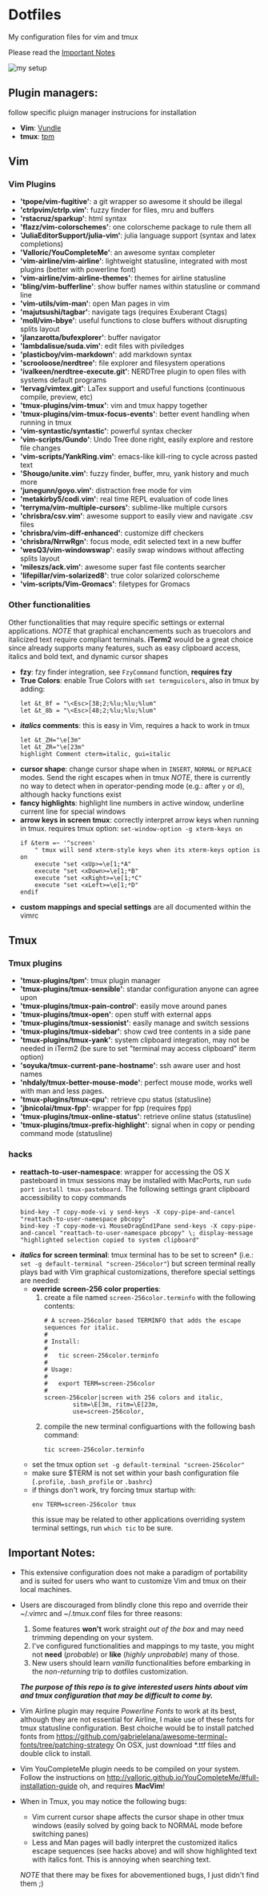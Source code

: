 # Dotfiles

My configuration files for vim and tmux

Please read the [Important Notes](README.md#important-notes)

![my setup](screenshot.png)

## Plugin managers:

follow specific pluign manager instrucions for installation

* **Vim**: [Vundle](http://github.com/VundleVim/Vundle.Vim)
* **tmux**: [tpm](https://github.com/tmux-plugins/tpm)

## Vim

### Vim Plugins

* **'tpope/vim-fugitive'**: a git wrapper so awesome it should be illegal
* **'ctrlpvim/ctrlp.vim'**: fuzzy finder for files, mru and buffers 
* **'rstacruz/sparkup'**: html syntax
* **'flazz/vim-colorschemes'**: one colorscheme package to rule them all
* **'JuliaEditorSupport/julia-vim'**: julia language support (syntax and latex completions)
* **'Valloric/YouCompleteMe'**: an awesome syntax completer
* **'vim-airline/vim-airline'**: lightweight statusline, integrated with most plugins (better with powerline font)
* **'vim-airline/vim-airline-themes'**: themes for airline statusline
* **'bling/vim-bufferline'**: show buffer names within statusline or command line
* **'vim-utils/vim-man'**: open Man pages in vim
* **'majutsushi/tagbar'**: navigate tags (requires Exuberant Ctags)
* **'moll/vim-bbye'**: useful functions to close buffers without disrupting splits layout
* **'jlanzarotta/bufexplorer'**: buffer navigator
* **'lambdalisue/suda.vim'**: edit files with piviledges
* **'plasticboy/vim-markdown'**: add markdown syntax
* **'scrooloose/nerdtree'**: file explorer and filesystem operations
* **'ivalkeen/nerdtree-execute.git'**: NERDTree plugin to open files with systems default programs
* **'lervag/vimtex.git'**: LaTex support and useful functions (continuous compile, preview, etc)
* **'tmux-plugins/vim-tmux'**: vim and tmux happy together
* **'tmux-plugins/vim-tmux-focus-events'**: better event handling when running in tmux
* **'vim-syntastic/syntastic'**: powerful syntax checker
* **'vim-scripts/Gundo'**: Undo Tree done right, easily explore and restore file changes 
* **'vim-scripts/YankRing.vim'**: emacs-like kill-ring to cycle across pasted text
* **'Shougo/unite.vim'**: fuzzy finder, buffer, mru, yank history and much more
* **'junegunn/goyo.vim'**: distraction free mode for vim
* **'metakirby5/codi.vim'**: real time REPL evaluation of code lines
* **'terryma/vim-multiple-cursors'**: sublime-like multiple cursors
* **'chrisbra/csv.vim'**: awesome support to easily view and navigate .csv files
* **'chrisbra/vim-diff-enhanced'**: customize diff checkers
* **'chrisbra/NrrwRgn'**: focus mode, edit selected text in a new buffer
* **'wesQ3/vim-windowswap'**: easily swap windows without affecting splits layout
* **'mileszs/ack.vim'**: awesome super fast file contents searcher
* **'lifepillar/vim-solarized8'**: true color solarized colorscheme
* **'vim-scripts/Vim-Gromacs'**: filetypes for Gromacs

### Other functionalities
Other functionalities that may require specific settings or external applications.
_NOTE_ that graphical enchancements such as truecolors and italicized text require compliant terminals.
**iTerm2** would be a great choice since already supports many features, such as easy clipboard access, italics and bold text, and dynamic cursor shapes

* **fzy**: fzy finder integration, see `FzyCommand` function, **requires fzy**
* **True Colors**: enable True Colors with `set termguicolors`, also in tmux by adding:
    ```vim
    let &t_8f = "\<Esc>[38;2;%lu;%lu;%lum"
    let &t_8b = "\<Esc>[48;2;%lu;%lu;%lum"
    ```
* **_italics_ comments**: this is easy in Vim, requires a hack to work in tmux 
    ```vim
    let &t_ZH="\e[3m"   
    let &t_ZR="\e[23m"
    highlight Comment cterm=italic, gui=italic
    ```
* **cursor shape**: change cursor shape when in `INSERT`, `NORMAL` or `REPLACE` modes. Send the right escapes when in tmux
_NOTE_, there is currently no way to detect when in operator-pending mode (e.g.: after `y` or `d`), although hacky functions exist
* **fancy highlights**: highlight line numbers in active window, underline current line for special windows
* **arrow keys in screen tmux**: correctly interpret arrow keys when running in tmux. requires tmux option: `set-window-option -g xterm-keys on`
    ```vim
    if &term =~ '^screen'
        " tmux will send xterm-style keys when its xterm-keys option is on
        execute "set <xUp>=\e[1;*A"
        execute "set <xDown>=\e[1;*B"
        execute "set <xRight>=\e[1;*C"
        execute "set <xLeft>=\e[1;*D"
    endif
    ```
* **custom mappings and special settings** are all documented within the vimrc

## Tmux

### Tmux plugins

* **'tmux-plugins/tpm'**: tmux plugin manager
* **'tmux-plugins/tmux-sensible'**: standar configuration anyone can agree upon
* **'tmux-plugins/tmux-pain-control'**: easily move around panes
* **'tmux-plugins/tmux-open'**: open stuff with external apps
* **'tmux-plugins/tmux-sessionist'**: easily manage and switch sessions
* **'tmux-plugins/tmux-sidebar'**: show cwd tree contents in a side pane
* **'tmux-plugins/tmux-yank'**: system clipboard integration, may not be needed in iTerm2 (be sure to set "terminal may access clipboard" iterm option)
* **'soyuka/tmux-current-pane-hostname'**: ssh aware user and host names
* **'nhdaly/tmux-better-mouse-mode'**: perfect mouse mode, works well with man and less pages.
* **'tmux-plugins/tmux-cpu'**: retrieve cpu status (statusline)
* **'jbnicolai/tmux-fpp'**: wrapper for fpp (requires fpp)
* **'tmux-plugins/tmux-online-status'**: retrieve online status (statusline)
* **'tmux-plugins/tmux-prefix-highlight'**: signal when in copy or pending command mode (statusline)

### hacks

* **reattach-to-user-namespace**: wrapper for accessing the OS X pasteboard in tmux sessions
may be installed with MacPorts, run `sudo port install tmux-pasteboard`.
The following settings grant clipboard accessibility to copy commands
    ```tmux
    bind-key -T copy-mode-vi y send-keys -X copy-pipe-and-cancel "reattach-to-user-namespace pbcopy"
    bind-key -T copy-mode-vi MouseDragEnd1Pane send-keys -X copy-pipe-and-cancel "reattach-to-user-namespace pbcopy" \; display-message "highlighted selection copied to system clipboard"
    ```
* **_italics_ for screen terminal**: tmux terminal has to be set to screen* (i.e.: `set -g default-terminal "screen-256color"`)
but screen terminal really plays bad with Vim graphical customizations, therefore special settings are needed:
    * **override screen-256 color properties**:
        1. create a file named `screen-256color.terminfo` with the following contents:
            ```
            # A screen-256color based TERMINFO that adds the escape sequences for italic.
            #
            # Install:
            #
            #   tic screen-256color.terminfo
            #
            # Usage:
            #
            #   export TERM=screen-256color
            #
            screen-256color|screen with 256 colors and italic,
                    sitm=\E[3m, ritm=\E[23m,
                    use=screen-256color,
            ```
        2. compile the new terminal configuartions with the following bash command:
            ```
            tic screen-256color.terminfo
            ```
    * set the tmux option `set -g default-terminal "screen-256color"`
    * make sure $TERM is not set within your bash configuration file (`.profile`, `.bash_profile` or `.bashrc`)
    * if things don't work, try forcing tmux startup with:
        ```
        env TERM=screen-256color tmux
        ```
        this issue may be related to other applications overriding system terminal settings, run `which tic` to be sure.

## Important Notes:
* This extensive configuration does not make a paradigm of portability and is suited for users who want to customize Vim and tmux on their local machines.

* Users are discouraged from blindly clone this repo and override their ~/.vimrc and ~/.tmux.conf files for three reasons:
    1. Some features **won't** work straight _out of the box_ and may need trimming depending on your system.
    2. I've configured functionalities and mappings to my taste, you might not **need** (_probable_) or **like** (_highly unprobable_) many of those.
    3. New users should learn _vanilla_ functionalities before embarking in the _non-returning_ trip to dotfiles customization.

    **_The purpose of this repo is to give interested users hints about vim and tmux configuration that may be difficult to come by._**

* Vim Airline plugin may require _Powerline Fonts_ to work at its best, although they are not essential for Airline, I make use of these fonts for tmux statusline configuration. Best choiche would be to install patched fonts from https://github.com/gabrielelana/awesome-terminal-fonts/tree/patching-strategy
On OSX, just download *.ttf files and double click to install.

* Vim YouCompleteMe plugin needs to be compiled on your system. Follow the instructions on http://valloric.github.io/YouCompleteMe/#full-installation-guide
oh, and requires **MacVim**!

* When in Tmux, you may notice the following bugs:
    * Vim current cursor shape affects the cursor shape in other tmux windows (easily solved by going back to NORMAL mode before switching panes)
    * Less and Man pages will badly interpret the customized italics escape sequences (see hacks above) and will show highlighted text with italics font. This is annoying when searching text.

    _NOTE_ that there may be fixes for abovementioned bugs, I just didn't find them ;)


